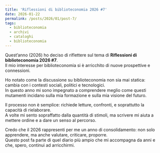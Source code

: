 ```yaml
---
title: 'Riflessioni di biblioteconomia 2026 #7'
date: 2026-01-22
permalink: /posts/2026/01/post-7/
tags:
  - biblioteconomia
  - archivi
  - cataloghi
  - biblioteconomia
---
```


Quest’anno (2026) ho deciso di riflettere sul tema di **Riflessioni di biblioteconomia 2026 #7**.  
Il mio interesse per biblioteconomia si è arricchito di nuove prospettive e connessioni.  

Ho notato come la discussione su biblioteconomia non sia mai statica: cambia con i contesti sociali, politici e tecnologici.  
In questo anno mi sono impegnato a comprendere meglio come questi mutamenti incidano sulla mia formazione e sulla mia visione del futuro.  

Il processo non è semplice: richiede letture, confronti, e soprattutto la capacità di rielaborare.  
A volte mi sento sopraffatto dalla quantità di stimoli, ma scrivere mi aiuta a mettere ordine e a dare un senso al percorso.  

Credo che il 2026 rappresenti per me un anno di consolidamento: non solo apprendere, ma anche valutare, criticare, proporre.  
Questo post fa parte di quel diario più ampio che mi accompagna da anni e che, spero, continui ad arricchirmi.  


